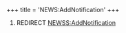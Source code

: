 +++
title = 'NEWS:AddNotification'
+++

1.  REDIRECT [NEWSS:AddNotification](NEWSS:AddNotification "wikilink")
